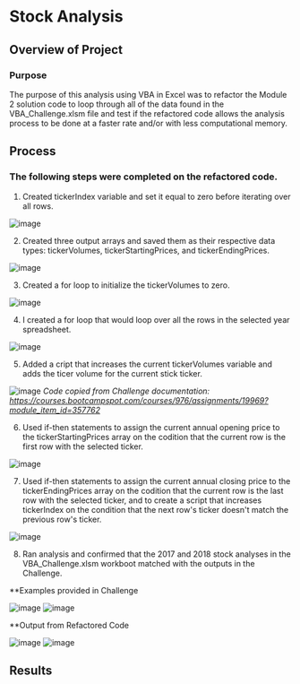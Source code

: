 # Stock Analysis

## Overview of Project

### Purpose

The purpose of this analysis using VBA in Excel was to refactor the Module 2 solution code to loop through all of the data found in the VBA_Challenge.xlsm file and test if the refactored code allows the analysis process to be done at a faster rate and/or with less computational memory.

## Process

### The following steps were completed on the refactored code.

1. Created tickerIndex variable and set it equal to zero before iterating over all rows.

![image](https://user-images.githubusercontent.com/93107507/142784976-06c8ae25-dfd8-474f-8b00-22233849ff92.png)

2. Created three output arrays and saved them as their respective data types: tickerVolumes, tickerStartingPrices, and tickerEndingPrices.

![image](https://user-images.githubusercontent.com/93107507/142785033-de683755-6cd3-40cb-b77f-f33b80adfdcb.png)

3. Created a for loop to initialize the tickerVolumes to zero. 

![image](https://user-images.githubusercontent.com/93107507/142785183-dd0f9e26-9f05-4af6-8fb4-9d39c93a3ccb.png)

4. I created a for loop that would loop over all the rows in the selected year spreadsheet.

![image](https://user-images.githubusercontent.com/93107507/142785207-07e01900-c5fd-4a23-8094-02cd2db3f92a.png)

5. Added a cript that increases the current tickerVolumes variable and adds the ticer volume for the current stick ticker.

![image](https://user-images.githubusercontent.com/93107507/142785318-80b75040-180b-408a-985a-c49b7b6df4ac.png)
*Code copied from Challenge documentation: https://courses.bootcampspot.com/courses/976/assignments/19969?module_item_id=357762*

6. Used if-then statements to assign the current annual opening price to the tickerStartingPrices array on the codition that the current row is the first row with the selected ticker.

![image](https://user-images.githubusercontent.com/93107507/142785513-d94e5717-87d0-4d41-b193-28a250d34b5c.png)

7. Used if-then statements to assign the current annual closing price to the tickerEndingPrices array on the codition that the current row is the last row with the selected ticker, and to create a script that increases tickerIndex on the condition that the next row's ticker doesn't match the previous row's ticker.

![image](https://user-images.githubusercontent.com/93107507/142785603-729a93b6-5e72-40d4-8e66-c382d1faa94a.png)

8. Ran analysis and confirmed that the 2017 and 2018 stock analyses in the VBA_Challenge.xlsm workboot matched with the outputs in the Challenge.

**Examples provided in Challenge

![image](https://user-images.githubusercontent.com/93107507/142785859-e3197fd0-ab9b-4bb8-8dcd-faf187629519.png)
![image](https://user-images.githubusercontent.com/93107507/142785867-bd8f31db-33e7-4251-8830-408f2d9d9d74.png)



**Output from Refactored Code

![image](https://user-images.githubusercontent.com/93107507/142785757-9d56b6de-cf72-4e1d-a1f1-523c4600f911.png)
![image](https://user-images.githubusercontent.com/93107507/142785768-71ba25c4-100c-43e5-a7ee-aea349956ad8.png)


## Results




















